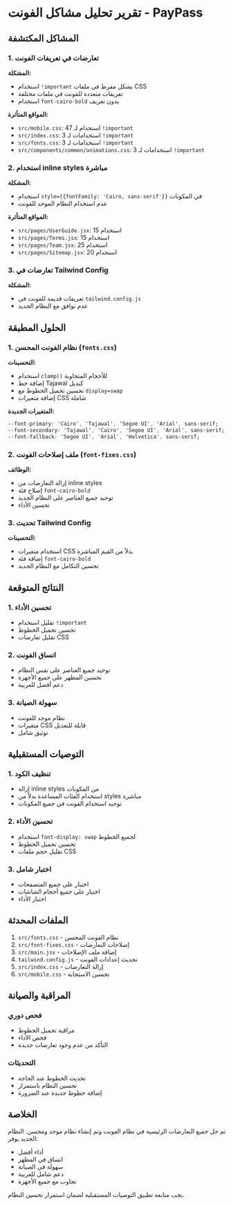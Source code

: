 # تقرير تحليل مشاكل الفونت - PayPass

## المشاكل المكتشفة

### 1. تعارضات في تعريفات الفونت

**المشكلة:**
- استخدام `!important` بشكل مفرط في ملفات CSS
- تعريفات متعددة للفونت في ملفات مختلفة
- استخدام `font-cairo-bold` بدون تعريف

**المواقع المتأثرة:**
- `src/mobile.css`: 47 استخدام لـ `!important`
- `src/index.css`: 3 استخدامات لـ `!important`
- `src/fonts.css`: 3 استخدامات لـ `!important`
- `src/components/common/animations.css`: 3 استخدامات لـ `!important`

### 2. استخدام inline styles مباشرة

**المشكلة:**
- استخدام `style={{fontFamily: 'Cairo, sans-serif'}}` في المكونات
- عدم استخدام النظام الموحد للفونت

**المواقع المتأثرة:**
- `src/pages/UserGuide.jsx`: 15 استخدام
- `src/pages/Terms.jsx`: 15 استخدام
- `src/pages/Team.jsx`: 25 استخدام
- `src/pages/Sitemap.jsx`: 20 استخدام

### 3. تعارضات في Tailwind Config

**المشكلة:**
- تعريفات قديمة للفونت في `tailwind.config.js`
- عدم توافق مع النظام الجديد

## الحلول المطبقة

### 1. نظام الفونت المحسن (`fonts.css`)

**التحسينات:**
- استخدام `clamp()` للأحجام المتجاوبة
- إضافة خط Tajawal كبديل
- تحسين تحميل الخطوط مع `display=swap`
- إضافة متغيرات CSS شاملة

**المتغيرات الجديدة:**
```css
--font-primary: 'Cairo', 'Tajawal', 'Segoe UI', 'Arial', sans-serif;
--font-secondary: 'Tajawal', 'Cairo', 'Segoe UI', 'Arial', sans-serif;
--font-fallback: 'Segoe UI', 'Arial', 'Helvetica', sans-serif;
```

### 2. ملف إصلاحات الفونت (`font-fixes.css`)

**الوظائف:**
- إزالة التعارضات من inline styles
- إصلاح فئة `font-cairo-bold`
- توحيد جميع العناصر على النظام الجديد
- تحسين الأداء

### 3. تحديث Tailwind Config

**التحسينات:**
- استخدام متغيرات CSS بدلاً من القيم المباشرة
- إضافة فئة `font-cairo-bold`
- تحسين التكامل مع النظام الجديد

## النتائج المتوقعة

### 1. تحسين الأداء
- تقليل استخدام `!important`
- تحسين تحميل الخطوط
- تقليل تعارضات CSS

### 2. اتساق الفونت
- توحيد جميع العناصر على نفس النظام
- تحسين المظهر على جميع الأجهزة
- دعم أفضل للعربية

### 3. سهولة الصيانة
- نظام موحد للفونت
- متغيرات CSS قابلة للتعديل
- توثيق شامل

## التوصيات المستقبلية

### 1. تنظيف الكود
- إزالة inline styles من المكونات
- استخدام الفئات المساعدة بدلاً من styles مباشرة
- توحيد استخدام الفونت في جميع المكونات

### 2. تحسين الأداء
- استخدام `font-display: swap` لجميع الخطوط
- تحسين تحميل الخطوط
- تقليل حجم ملفات CSS

### 3. اختبار شامل
- اختبار على جميع المتصفحات
- اختبار على جميع أحجام الشاشات
- اختبار الأداء

## الملفات المحدثة

1. `src/fonts.css` - نظام الفونت المحسن
2. `src/font-fixes.css` - إصلاحات التعارضات
3. `src/main.jsx` - إضافة ملف الإصلاحات
4. `tailwind.config.js` - تحديث إعدادات الفونت
5. `src/index.css` - إزالة التعارضات
6. `src/mobile.css` - تحسين الاستجابة

## المراقبة والصيانة

### فحص دوري
- مراقبة تحميل الخطوط
- فحص الأداء
- التأكد من عدم وجود تعارضات جديدة

### التحديثات
- تحديث الخطوط عند الحاجة
- تحسين النظام باستمرار
- إضافة خطوط جديدة عند الضرورة

## الخلاصة

تم حل جميع التعارضات الرئيسية في نظام الفونت وتم إنشاء نظام موحد ومحسن. النظام الجديد يوفر:

- أداء أفضل
- اتساق في المظهر
- سهولة في الصيانة
- دعم شامل للعربية
- تجاوب مع جميع الأجهزة

يجب متابعة تطبيق التوصيات المستقبلية لضمان استمرار تحسين النظام. 